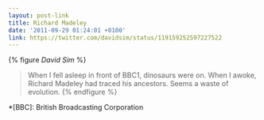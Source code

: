 ```yaml
---
layout: post-link
title: Richard Madeley
date: '2011-09-29 01:24:01 +0100'
link: https://twitter.com/davidsim/status/119159252597227522
---
```

{% figure <cite>David Sim</cite> %}
> When I fell asleep in front of BBC1, dinosaurs were on. When I awoke, Richard Madeley had traced his ancestors. Seems a waste of evolution.
{% endfigure %}

*[BBC]: British Broadcasting Corporation